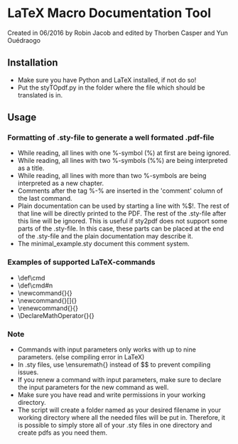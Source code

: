 LaTeX Macro Documentation Tool
===
Created in 06/2016 by Robin Jacob and edited by Thorben Casper and Yun Ouédraogo

## Installation
- Make sure you have Python and LaTeX installed, if not do so!
- Put the styTOpdf.py in the folder where the file which should be translated is in.

## Usage

### Formatting of .sty-file to generate a well formated .pdf-file
- While reading, all lines with one %-symbol (%) at first are being ignored.
- While reading, all lines with two %-symbols (%%) are being interpreted as a title.
- While reading, all lines with more than two %-symbols are being interpreted as a new chapter.
- Comments after the tag %-% are inserted in the 'comment' column of the last command.
- Plain documentation can be used by starting a line with %$!. The rest of that line will be directly printed to the PDF. The rest of the .sty-file after this line will be ignored. This is useful if sty2pdf does not support some parts of the .sty-file. In this case, these parts can be placed at the end of the .sty-file and the plain documentation may describe it.
- The minimal_example.sty document this comment system.

### Examples of supported LaTeX-commands
- \def\cmd
- \def\cmd#n
- \newcommand{}{}
- \newcommand{}[]{}
- \renewcommand{}{}
- \DeclareMathOperator{}{}

### Note
- Commands with input parameters only works with up to nine parameters. (else compiling error in LaTeX)
- In .sty files, use \ensuremath{} instead of $$ to prevent compiling issues.
- If you renew a command with input parameters, make sure to declare the input parameters for the new command as well.
- Make sure you have read and write permissions in your working directory.
- The script will create a folder named as your desired filename in your working directory where all the needed files will be put in. Therefore, it is possible to simply store all of your .sty files in one directory and create pdfs as you need them.
